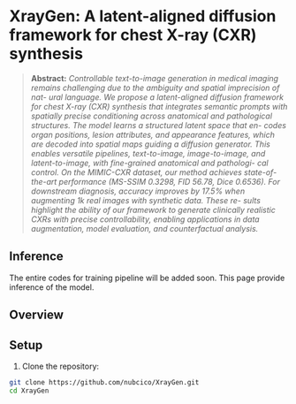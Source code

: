 # XrayGen: A latent-aligned diffusion framework for chest X-ray (CXR) synthesis

> **Abstract:** *Controllable text-to-image generation in medical imaging remains challenging due to the ambiguity and spatial imprecision of nat-
ural language. We propose a latent-aligned diffusion framework for chest X-ray (CXR) synthesis that integrates semantic prompts
with spatially precise conditioning across anatomical and pathological structures. The model learns a structured latent space that en-
codes organ positions, lesion attributes, and appearance features, which are decoded into spatial maps guiding a diffusion generator.
This enables versatile pipelines, text-to-image, image-to-image, and latent-to-image, with fine-grained anatomical and pathologi-
cal control. On the MIMIC-CXR dataset, our method achieves state-of-the-art performance (MS-SSIM 0.3298, FID 56.78, Dice
0.6536). For downstream diagnosis, accuracy improves by 17.5% when augmenting 1k real images with synthetic data. These re-
sults highlight the ability of our framework to generate clinically realistic CXRs with precise controllability, enabling applications
in data augmentation, model evaluation, and counterfactual analysis.* 

## Inference

The entire codes for training pipeline will be added soon. This page provide inference of the model.

## Overview

## Setup

1. Clone the repository:

```bash
git clone https://github.com/nubcico/XrayGen.git
cd XrayGen

